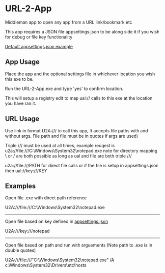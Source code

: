 # URL-2-App
Middleman app to open any app from a URL link/bookmark etc

This app requires a JSON file appsettings.json to be along side it if you wish for debug or file key functionality

[Default appsettings.json example](https://github.com/Frooodle/URL-2-app/blob/main/Defaultappsettings.json)

## App Usage
Place the app and the optional settings file in whichever location you wish this exe to be. 

Run the URL-2-App.exe and type 'yes' to confirm location.

This will setup a registry edit to map ual:// calls to this exe at the location you have ran it.

## URL Usage
Use link in format U2A:/// to call this app, It accepts file paths with and without args. File path and file must be in quotes if args are used)

Triple /// must be used at all times, example reuqest is u2a://file:///C:\\Windows\\System32\\notepad.exe note for directory mapping \\ or / are both possible as long as ual and file are both triple ///

u2a://file:///PATH for direct file calls or if the file is setup in appsettings.json then ual://key:///KEY


## Examples
Open file .exe with direct path reference

U2A:///file:///C:\\Windows\\System32\\notepad.exe

------
Open file based on key defined in [appsettings.json](https://github.com/Frooodle/URL-2-app/blob/main/Defaultappsettings.json)

U2A:///key:///notepad

------
Open file based on path and run with arguements (Note path to .exe is in double quotes)

U2A:///file:///"C:\\Windows\\System32\\notepad.exe" /A c:\Windows\System32\Drivers\etc\hosts
